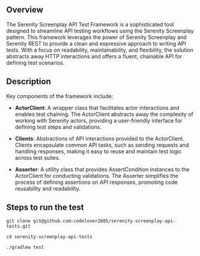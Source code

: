## Overview

The Serenity Screenplay API Test Framework is a sophisticated tool designed to streamline API testing workflows using the Serenity Screenplay pattern. This framework leverages the power of Serenity Screenplay and Serenity REST to provide a clean and expressive approach to writing API tests. With a focus on readability, maintainability, and flexibility, the solution abstracts away HTTP interactions and offers a fluent, chainable API for defining test scenarios.

## Description

Key components of the framework include:

- **ActorClient**: A wrapper class that facilitates actor interactions and enables test chaining. The ActorClient abstracts away the complexity of working with Serenity actors, providing a user-friendly interface for defining test steps and validations.


- **Clients**: Abstractions of API interactions provided to the ActorClient. Clients encapsulate common API tasks, such as sending requests and handling responses, making it easy to reuse and maintain test logic across test suites.


- **Asserter**: A utility class that provides AssertCondition instances to the ActorClient for conducting validations. The Asserter simplifies the process of defining assertions on API responses, promoting code reusability and readability.

## Steps to run the test

```
git clone git@github.com:codelover2605/serenity-screenplay-api-tests.git

cd serenity-screenplay-api-tests

./gradlew test
```
